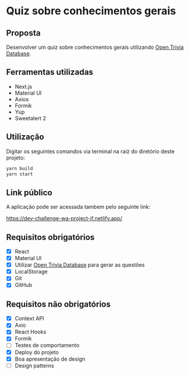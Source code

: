 # Quiz sobre conhecimentos gerais

## Proposta

Desenvolver um quiz sobre conhecimentos gerais utilizando [Open Trivia Database](https://opentdb.com/).

## Ferramentas utilizadas

- Next.js
- Material UI
- Axios
- Formik
- Yup
- Sweetalert 2

## Utilização

Digitar os seguintes comandos via terminal na raíz do diretório deste projeto:

```bash
yarn build
yarn start
```

## Link público

A aplicação pode ser acessada tambem pelo seguinte link:

https://dev-challenge-wa-project-jf.netlify.app/

## Requisitos obrigatórios

- [x] React
- [x] Material UI
- [x] Utilizar [Open Trivia Database](https://opentdb.com/) para gerar as questões
- [x] LocalStorage
- [x] Git
- [x] GitHub 

## Requisitos não obrigatórios

- [x] Context API
- [x] Axio
- [x] React Hooks
- [x] Formik
- [ ] Testes de comportamento
- [x] Deploy do projeto
- [x] Boa apresentação de design
- [ ] Design patterns

